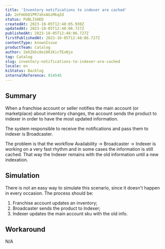```yaml
---
title: 'Inventory notifications to indexer are cached'
id: 2eFmUbO1PR7ahxAGiMkqZd
status: PUBLISHED
createdAt: 2023-10-05T12:48:05.930Z
updatedAt: 2023-10-05T12:48:06.727Z
publishedAt: 2023-10-05T12:48:06.727Z
firstPublishedAt: 2023-10-05T12:48:06.727Z
contentType: knownIssue
productTeam: Catalog
author: 2mXZkbi0oi061KicTExNjo
tag: Catalog
slug: inventory-notifications-to-indexer-are-cached
locale: en
kiStatus: Backlog
internalReference: 914545
---
```


## Summary


When a franchise account or seller notifies the main account (or marketplace) about inventory changes, the account sends the product to indexer in order to have the most updated information.

The system responsible to receive the notifications and pass them to indexer is Broadcaster.

The problem is that the workflow Availability -> Broadcaster -> Indexer is working on a very fast rhythm and in some cases the information is still cached. That way the Indexer remains with the old information until a new indexation.


##

## Simulation


There is not an easy way to simulate this scenario, since it doesn't happen in every occasion.
The process should be:

1. Franchise account updates an inventory;
2. Broadcaster sends the product to Indexer;
3. Indexer updates the main account sku with the old info.


##

## Workaround


N/A





